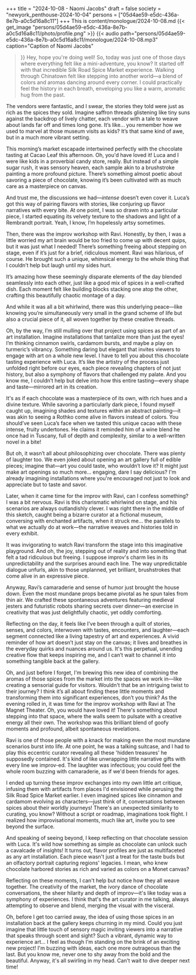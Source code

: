 +++
title = "2024-10-08 - Naomi Jacobs"
draft = false
society = "newyork_penthouse-2024-10-04"
persons = ["05d4ae59-e5dc-436a-8e7b-a0c5d16a8c11"]
+++
This is content/monologue/2024-10-08.md
{{< get_image "persons/05d4ae59-e5dc-436a-8e7b-a0c5d16a8c11/photo/profile.png" >}}
{{< audio
    path="persons/05d4ae59-e5dc-436a-8e7b-a0c5d16a8c11/monologue/2024-10-08.mp3" 
    caption="Caption of Naomi Jacobs"
>}}
Hey, hope you're doing well!
So, today was just one of those days where everything felt like a mini-adventure, you know? It started off with that incredible Silk Road Spice Market experience. Walking through Chinatown felt like stepping into another world—a blend of colors and aromas dancing around every corner. I could practically feel the history in each breath, enveloping you like a warm, aromatic hug from the past.

The vendors were fantastic, and I swear, the stories they told were just as rich as the spices they sold. Imagine saffron threads glistening like tiny suns against the backdrop of lively chatter, each vendor with a tale to weave about lands far off and times long gone. It’s like... you remember how we used to marvel at those museum visits as kids? It’s that same kind of awe, but in a much more vibrant setting.

This morning’s market escapade intertwined perfectly with the chocolate tasting at Cacao Leaf this afternoon. Oh, you'd have loved it! Luca and I were like kids in a proverbial candy store, really. But instead of a simple sugar rush, it was sensory heaven, each sample akin to a brushstroke painting a more profound picture. There’s something almost poetic about savoring a piece of chocolate, knowing it’s been cultivated with as much care as a masterpiece on canvas.

And trust me, the discussions we had—*intense* doesn’t even cover it. Luca’s got this way of pairing flavors with stories, like conjuring up flavor narratives with every bite. At one point, I was so drawn into a particular piece, I started equating its velvety texture to the shadows and light of a Rembrandt portrait. Yeah, I know, I’m hopelessly artsy sometimes.

Then, there was the improv workshop with Ravi. Honestly, by then, I was a little worried my art brain would be too fried to come up with decent quips, but it was just what I needed! There’s something freeing about stepping on stage, even if it’s just for a brief, ridiculous moment. Ravi was hilarious, of course. He brought such a unique, whimsical energy to the whole thing that I couldn’t help but laugh until my sides hurt.

It’s amazing how these seemingly disparate elements of the day blended seamlessly into each other, just like a good mix of spices in a well-crafted dish. Each moment felt like building blocks stacking one atop the other, crafting this beautifully chaotic montage of a day.  

And while it was all a bit whirlwind, there was this underlying peace—like knowing you’re simultaneously very small in the grand scheme of life but also a crucial piece of it, all woven together by these creative threads.

Oh, by the way, I’m still mulling over that project using spices as part of an art installation. Imagine installations that tantalize more than just the eyes! I’m thinking cinnamon swirls, cardamom bursts, and maybe a play on turmeric’s vibrancy. Something daring but elegant that invites viewers to engage with art on a whole new level.
I have to tell you about this chocolate tasting experience with Luca. It’s like the artistry of the process just unfolded right before our eyes, each piece revealing chapters of not just history, but also a symphony of flavors that challenged my palate. And you know me, I couldn’t help but delve into how this entire tasting—every shape and taste—mirrored art in its creation. 

It's as if each chocolate was a masterpiece of its own, with rich hues and a divine texture. While savoring a particularly dark piece, I found myself caught up, imagining shades and textures within an abstract painting—it was akin to seeing a Rothko come alive in flavors instead of colors. You should’ve seen Luca’s face when we tasted this unique cacao with these intense, fruity undertones. He claims it reminded him of a wine blend he once had in Tuscany, full of depth and complexity, similar to a well-written novel in a bite!

But oh, it wasn’t all about philosophizing over chocolate. There was plenty of laughter too. We even joked about opening an art gallery full of edible pieces; imagine that—art you could taste, who wouldn’t love it? It might just make art openings so much more... engaging, dare I say delicious?  I'm already imagining installations where you're encouraged not just to look and appreciate but to taste and savor.

Later, when it came time for the improv with Ravi, can I confess something? I was a bit nervous. Ravi is this charismatic whirlwind on stage, and his scenarios are always outlandishly clever. I was right there in the middle of this sketch, caught being a bizarre curator at a fictional museum, conversing with enchanted artifacts, when it struck me... the parallels to what we actually do at work—the narrative weaves and histories told in every exhibit. 

It was invigorating to watch Ravi transform the stage into this imaginative playground. And oh, the joy, stepping out of reality and into something that felt a tad ridiculous but freeing. I suppose improv's charm lies in its unpredictability and the surprises around each line. The way unpredictable dialogue unfurls, akin to those unplanned, yet brilliant, brushstrokes that come alive in an expressive piece.

Anyway, Ravi’s camaraderie and sense of humor just brought the house down. Even the most mundane props became pivotal as he spun tales from thin air. We crafted these spontaneous adventures featuring medieval jesters and futuristic robots sharing secrets over dinner—an exercise in creativity that was just delightfully chaotic, yet oddly comforting.

Reflecting on the day, it feels like I’ve been through a quilt of stories, senses, and colors, interwoven with tastes, encounters, and laughter—each segment connected like a living tapestry of art and experiences. A vivid reminder of how art doesn’t just stay on the canvas; it lives and breathes in the everyday quirks and nuances around us. It's this perpetual, unending creative flow that keeps inspiring me, and I can’t wait to channel it into something tangible back at the gallery.

Oh, and just before I forget, I'm brewing this new idea of combining the aromas of those spices from the market into the spaces we work in—like creating a sensorial guide for visitors. Wouldn't that be an intriguing twist to their journey? I think it’s all about finding these little moments and transforming them into significant experiences, don’t you think?
As the evening rolled in, it was time for the improv workshop with Ravi at The Magnet Theater. Oh, you would have loved it! There's something about stepping into that space, where the walls seem to pulsate with a creative energy all their own. The workshop was this brilliant blend of goofy moments and profound, albeit spontaneous revelations. 

Ravi is one of those people with a knack for making even the most mundane scenarios burst into life. At one point, he was a talking suitcase, and I had to play this eccentric curator revealing all these 'hidden treasures' he supposedly contained. It's kind of like unwrapping little narrative gifts with every line we improv-ed. The laughter was infectious; you could feel the whole room buzzing with camaraderie, as if we'd been friends for ages.

I ended up turning these improv exchanges into my own little art critique, infusing them with artifacts from places I'd envisioned while perusing the Silk Road Spice Market earlier. I even imagined spices like cinnamon and cardamom evolving as characters—just think of it, conversations between spices about their worldly journeys! There's an unexpected similarity to curating, you know? Without a script or roadmap, imaginations took flight. I realized how improvisational moments, much like art, invite you to see beyond the surface.

And speaking of seeing beyond, I keep reflecting on that chocolate session with Luca. It's wild how something as simple as chocolate can unlock such a cavalcade of insights! It turns out, flavor profiles are just as multifaceted as any art installation. Each piece wasn't just a treat for the taste buds but an olfactory portrait capturing regions' legacies. I mean, who knew chocolate harbored stories as rich and varied as colors on a Monet canvas?

Reflecting on these moments, I can't help but notice how they all weave together. The creativity of the market, the ivory dance of chocolate conversations, the sheer hilarity and depth of improv—it's like today was a symphony of experiences. I think that's the art curator in me talking, always attempting to observe and blend, merging the visual with the visceral. 

Oh, before I get too carried away, the idea of using those spices in an installation back at the gallery keeps churning in my mind. Could you just imagine that little touch of sensory magic inviting viewers into a narrative that speaks through scent and sight? Such a vibrant, dynamic way to experience art... I feel as though I'm standing on the brink of an exciting new project! I'm buzzing with ideas, each one more outrageous than the last. But you know me, never one to shy away from the bold and the beautiful.
Anyway, it's all swirling in my head. Can't wait to dive deeper next time!
